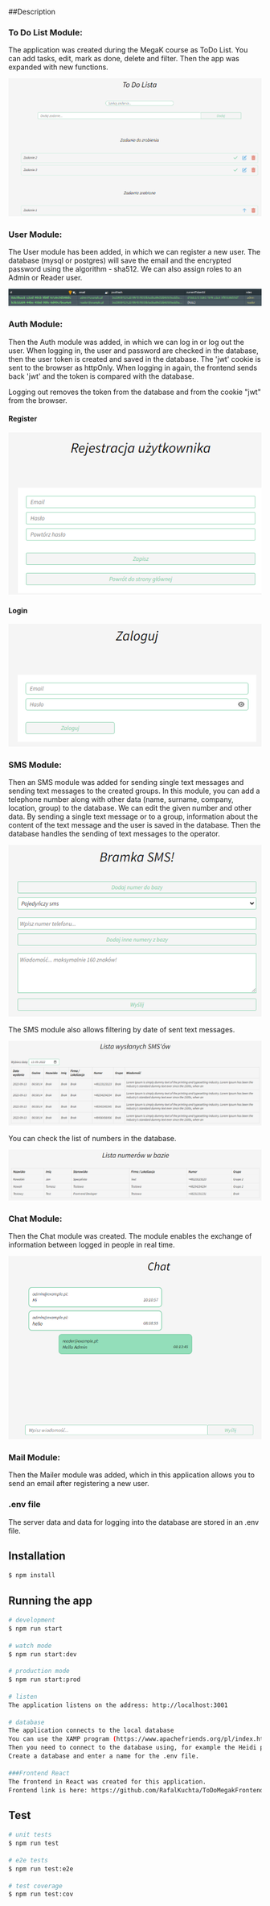 ##Description

### To Do List Module:
The application was created during the MegaK course as ToDo List.
You can add tasks, edit, mark as done, delete and filter.
Then the app was expanded with new functions.

![img_2.png](img_2.png)

### User Module:<br/>
The User module has been added, in which we can register a new user. The database (mysql or postgres) will save the email and the encrypted password using the algorithm - sha512.
We can also assign roles to an Admin or Reader user.

![img.png](img.png)


### Auth Module:
Then the Auth module was added, in which we can log in or log out the user.
When logging in, the user and password are checked in the database, then the user token is created and saved in the database.
The 'jwt' cookie is sent to the browser as httpOnly.
When logging in again, the frontend sends back 'jwt' and the token is compared with the database.

Logging out removes the token from the database and from the cookie "jwt" from the browser.

#### Register
![img_3.png](img_3.png)

#### Login<br/>
![img_4.png](img_4.png)

### SMS Module:
Then an SMS module was added for sending single text messages and sending text messages to the created groups.
In this module, you can add a telephone number along with other data (name, surname, company, location, group) to the database. We can edit the given number and other data.
By sending a single text message or to a group, information about the content of the text message and the user is saved in the database. Then the database handles the sending of text messages to the operator.

![img_5.png](img_5.png)

The SMS module also allows filtering by date of sent text messages.

![img_7.png](img_7.png)

You can check the list of numbers in the database.

![img_8.png](img_8.png)

### Chat Module:
Then the Chat module was created.
The module enables the exchange of information between logged in people in real time.

![img_1.png](img_1.png)

### Mail Module:
Then the Mailer module was added, which in this application allows you to send an email after registering a new user.

### .env file
The server data and data for logging into the database are stored in an .env file.

## Installation

```bash
$ npm install
```

## Running the app

```bash
# development
$ npm run start

# watch mode
$ npm run start:dev

# production mode
$ npm run start:prod

# listen
The application listens on the address: http://localhost:3001

# database
The application connects to the local database 
You can use the XAMP program (https://www.apachefriends.org/pl/index.html). 
Then you need to connect to the database using, for example the Heidi program (https://www.heidisql.com/download.php).
Create a database and enter a name for the .env file.

###Frontend React
The frontend in React was created for this application.
Frontend link is here: https://github.com/RafalKuchta/ToDoMegakFrontend-React-NestJs

```

## Test

```bash
# unit tests
$ npm run test

# e2e tests
$ npm run test:e2e

# test coverage
$ npm run test:cov
```